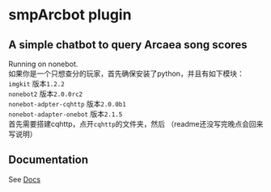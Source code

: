 # smpArcbot plugin

## A simple chatbot to query Arcaea song scores
Running on nonebot.  
如果你是一个只想查分的玩家，首先确保安装了python，并且有如下模块：  
`imgkit` 版本`1.2.2`  
`nonebot2` 版本`2.0.0rc2`  
`nonebot-adpter-cqhttp` 版本`2.0.0b1`  
`nonebot-adapter-onebot` 版本`2.1.5`  
首先需要搭建cqhttp，点开`cqhttp`的文件夹，然后
（readme还没写完晚点会回来写说明）

## Documentation

See [Docs](https://v2.nonebot.dev/)
